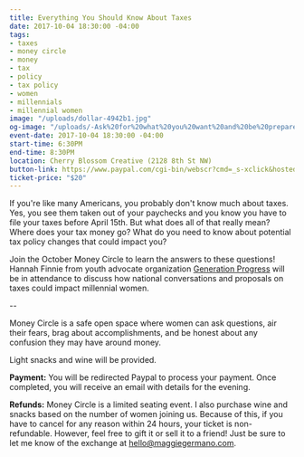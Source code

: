 ```yaml
---
title: Everything You Should Know About Taxes
date: 2017-10-04 18:30:00 -04:00
tags:
- taxes
- money circle
- money
- tax
- policy
- tax policy
- women
- millennials
- millennial women
image: "/uploads/dollar-4942b1.jpg"
og-image: "/uploads/-Ask%20for%20what%20you%20want%20and%20be%20prepared%20to%20get%20it.-%20(1)-a0f1eb.png"
event-date: 2017-10-04 18:30:00 -04:00
start-time: 6:30PM
end-time: 8:30PM
location: Cherry Blossom Creative (2128 8th St NW)
button-link: https://www.paypal.com/cgi-bin/webscr?cmd=_s-xclick&hosted_button_id=7YMXU3LSSYLVA
ticket-price: "$20"
---
```


If you're like many Americans, you probably don't know much about taxes. Yes, you see them taken out of your paychecks and you know you have to file your taxes before April 15th. But what does all of that really mean? Where does your tax money go? What do you need to know about potential tax policy changes that could impact you?

Join the October Money Circle to learn the answers to these questions! Hannah Finnie from youth advocate organization [Generation Progress](http://genprogress.org/) will be in attendance to discuss how national conversations and proposals on taxes could impact millennial women.

--

Money Circle is a safe open space where women can ask questions, air their fears, brag about accomplishments, and be honest about any confusion they may have around money.

Light snacks and wine will be provided.

**Payment:** You will be redirected Paypal to process your payment. Once completed, you will receive an email with details for the evening.

**Refunds:** Money Circle is a limited seating event. I also purchase wine and snacks based on the number of women joining us. Because of this, if you have to cancel for any reason within 24 hours, your ticket is non-refundable. However, feel free to gift it or sell it to a friend! Just be sure to let me know of the exchange at [hello@maggiegermano.com](mailto:hello@maggiegermano.com).